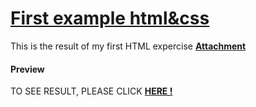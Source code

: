 # [First example html&css](https://marcinszumowski.github.io/Exercise-html-css/)
This is the result of my first HTML expercise [**Attachment**](https://marcinszumowski.github.io/Exercise-html-css/)

#### Preview
TO SEE RESULT, PLEASE CLICK [**HERE !**](https://marcinszumowski.github.io/Exercise-html-css/)

